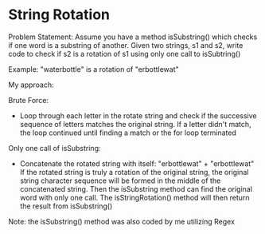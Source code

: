 # String Rotation

Problem Statement:
Assume you have a method isSubstring() which checks if one word is a substring of another. Given two strings, s1 and s2, write code to check if s2 is a rotation of s1 using only one call to isSubtring()

Example: "waterbottle" is a rotation of "erbottlewat"

My approach:

Brute Force:
- Loop through each letter in the rotate string and check if the successive sequence of letters matches the original string. If a letter didn't match, the loop continued until finding a match or the for loop terminated

Only one call of isSubstring:
- Concatenate the rotated string with itself:
"erbottlewat" + "erbottlewat"
If the rotated string is truly a rotation of the original string, the original string character sequence will be formed in the middle of the concatenated string. Then the isSubstring method can find the original word with only one call. The isStringRotation() method will then return the result from isSubstring()

Note: the isSubstring() method was also coded by me utilizing Regex